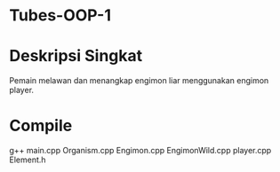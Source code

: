 # Tubes-OOP-1

# Deskripsi Singkat
Pemain melawan dan menangkap engimon liar menggunakan engimon player.

# Compile
g++ main.cpp Organism.cpp Engimon.cpp EngimonWild.cpp player.cpp Element.h

